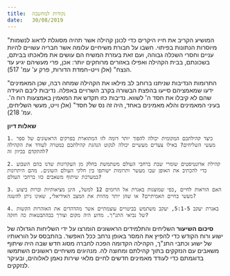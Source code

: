 ```yaml
---
title:  נקודות למחשבה
date:   30/08/2019
---
```


"המושיע הקריב את חייו היקרים כדי לכונן קהילה אשר תהיה מסוגלת לדאוג לנשמות מיוסרות הנתונות בפיתוי. חשבו על חבורת משיחיים עלומה אשר חבריה עשויים להיות עניים  וחסרי השכלה גבוהה, ועם זאת בעזרת המשיח הם עושים את מלאכתו בביתם, בשכונתם, בבית הקהילה ואפילו באזורים מרוחקים יותר: אכן, פרי מעשיהם יגיע עד הנצח" (אלן וייט-חמדת הדורות, פרק ע' עמ' 517). 

"התרומות הנדיבות שניתנו ברוחב לב מילאו את הקהילה שמחה רבה, שכן המאמינים ידעו שמאמציהם סייעו בהפצת הבשורה בקרב השרויים באפלה. נדיבות ליבם העידה שהם לא קיבלו את חסד ה' לשווא. נדיבות כזו תקדש את המאמין באמצעות רוח ה'. בעיני המאמינים והלא מאמינים באחד, היה זה נס של חסד" (אלן וייט, מעשי השליחים, עמ’ 218).

**שאלות דיון**

`1. כיצד קהילתכם המקומית יכולה להפוך יותר דומה לזו המתוארת בפרקים הראשונים של ספר מעשי השליחים? באילו צעדים מעשיים יכולה לנקוט הנהגת קהילתכם במטרה לעודד את הקהילה להתקדם בכיוון זה?`

`2. קהילת אדונטיסטים שומרי שבת ברחבי העולם משתמשת בחלק מן העקרונות שדנו בהם השבוע כדי להכתיב את האופן שבו מעשר ותרומות ישותפו בין חלקי העולם השונים. מהם היתרונות במערכת שיתוף משאבים כזו ברחבי העולם?`

`3. האם הוראות לחיים ,כפי שמוצגות באגרת אל הרומים 12 למשל, הינן מציאותיות וברות ביצוע מעשי בחיים האמיתיים? או שהן יותר מהוות את המצב האידיאלי, שאינו ניתן להשגה?`

`4. באגרת יעקב 5:1-5, יעקב משתמש בביטויים עוצמתיים אשר מהדהדים את האזהרות הקשות של נביאי התנ"ך. מדוע היה מקום וצורך בבהתבטאות כה חזקה?`

**סיכום השיעור** השליחים והתלמידים הראשונים הומרצו על ידי השליחות הגדולה של ישוע ורוח הקודש כדי להפיץ את המסר באופן נרחב ככל האפשר. בהתבסס על הוראותיו של ישוע וכתבי התנ"ך, הקהילה הקדומה הפכה לחברה מסוג חדש שבה היה שיתוף משאבים עם הנזקקים בתוך קהילתם ומחוצה לה. מנהיגים משיחיים ראשונים השתמשו בדוגמתם כדי לעודד מאמינים חדשים לחיים מלאי שירות נאמן לאלוהים, ובעיקר לנזקקים. 